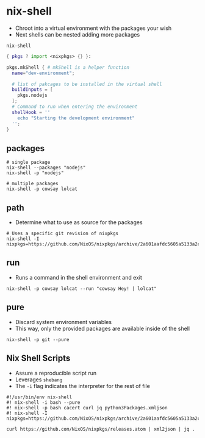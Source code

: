 # nix-shell

- Chroot into a virtual environment with the packages your wish
- Next shells can be nested adding more packages

```shell
nix-shell
```

```nix
{ pkgs ? import <nixpkgs> {} }:

pkgs.mkShell { # mkShell is a helper function
  name="dev-environment";

  # list of pakcages to be installed in the virtual shell
  buildInputs = [
    pkgs.nodejs
  ];
  # Command to run when entering the environment
  shellHook = ''
    echo "Starting the development environment"
  '';
}
```

## packages

```shell
# single package
nix-shell --packages "nodejs"
nix-shell -p "nodejs"

# multiple packages
nix-shell -p cowsay lolcat
```

## path

- Determine what to use as source for the packages

```shell
# Uses a specific git revision of nixpkgs
nix-shell -I nixpkgs=https://github.com/NixOS/nixpkgs/archive/2a601aafdc5605a5133a2ca506a34a3a73377247.tar.gz
```

## run

- Runs a command in the shell environment and exit

```shell
nix-shell -p cowsay lolcat --run "cowsay Hey! | lolcat"
```

## pure

- Discard system environment variables
- This way, only the provided packages are available inside of the shell

```shell
nix-shell -p git --pure
```

## Nix Shell Scripts

- Assure a reproducible script run
- Leverages `shebang`
- The `-i` flag indicates the interpreter for the rest of file

```shell
#!/usr/bin/env nix-shell
#! nix-shell -i bash --pure
#! nix-shell -p bash cacert curl jq python3Packages.xmljson
#! nix-shell -I nixpkgs=https://github.com/NixOS/nixpkgs/archive/2a601aafdc5605a5133a2ca506a34a3a73377247.tar.gz

curl https://github.com/NixOS/nixpkgs/releases.atom | xml2json | jq .
```
